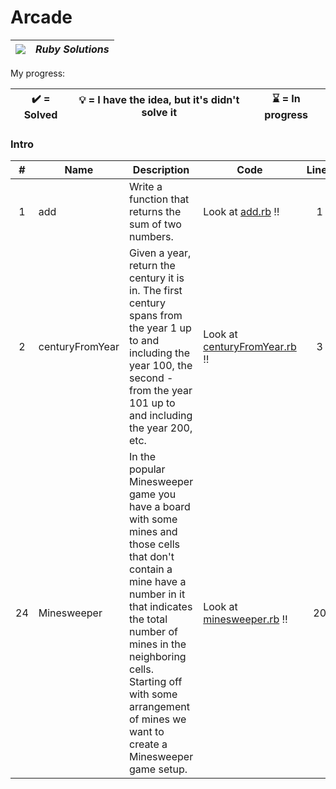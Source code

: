 # Arcade
| ![](https://app.codesignal.com/user-icons/languages/rb.svg) | ***Ruby Solutions*** |
|---|---| 


My progress:

| :heavy_check_mark: = Solved | :bulb: = I have the idea, but it's didn't solve it | :hourglass: = In progress |
|:---:|:---:|:---:|

### Intro

| # | Name | Description | Code | Lines | Status |
|:---:|---|---|---|:---:|:---:|
| 1 | add | Write a function that returns the sum of two numbers. | Look at [add.rb](./Intro-01-add) :bangbang: | 1 | :heavy_check_mark: |
| 2 | centuryFromYear | Given a year, return the century it is in. The first century spans from the year 1 up to and including the year 100, the second - from the year 101 up to and including the year 200, etc. | Look at [centuryFromYear.rb](./Intro-02-centuryFromYear) :bangbang: | 3 | :heavy_check_mark: |
| 24 | Minesweeper | In the popular Minesweeper game you have a board with some mines and those cells that don't contain a mine have a number in it that indicates the total number of mines in the neighboring cells. Starting off with some arrangement of mines we want to create a Minesweeper game setup. | Look at [minesweeper.rb](./Intro-24-Minesweeper) :bangbang: | 20 | :heavy_check_mark: |
